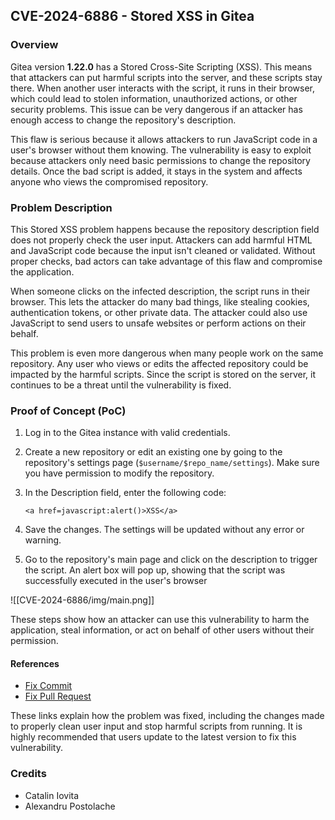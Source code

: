 ## CVE-2024-6886 - Stored XSS in Gitea

### Overview

Gitea version **1.22.0** has a Stored Cross-Site Scripting (XSS). This means that attackers can put harmful scripts into the server, and these scripts stay there. When another user interacts with the script, it runs in their browser, which could lead to stolen information, unauthorized actions, or other security problems. This issue can be very dangerous if an attacker has enough access to change the repository's description.

This flaw is serious because it allows attackers to run JavaScript code in a user's browser without them knowing. The vulnerability is easy to exploit because attackers only need basic permissions to change the repository details. Once the bad script is added, it stays in the system and affects anyone who views the compromised repository.

### Problem Description

This Stored XSS problem happens because the repository description field does not properly check the user input. Attackers can add harmful HTML and JavaScript code because the input isn't cleaned or validated. Without proper checks, bad actors can take advantage of this flaw and compromise the application.

When someone clicks on the infected description, the script runs in their browser. This lets the attacker do many bad things, like stealing cookies, authentication tokens, or other private data. The attacker could also use JavaScript to send users to unsafe websites or perform actions on their behalf.

This problem is even more dangerous when many people work on the same repository. Any user who views or edits the affected repository could be impacted by the harmful scripts. Since the script is stored on the server, it continues to be a threat until the vulnerability is fixed.

### Proof of Concept (PoC)

1. Log in to the Gitea instance with valid credentials.

2. Create a new repository or edit an existing one by going to the repository's settings page (`$username/$repo_name/settings`). Make sure you have permission to modify the repository.

3. In the Description field, enter the following code:

    ```
    <a href=javascript:alert()>XSS</a>
    ```

4. Save the changes. The settings will be updated without any error or warning.

5. Go to the repository's main page and click on the description to trigger the script. An alert box will pop up, showing that the script was successfully executed in the user's browser

![[CVE-2024-6886/img/main.png]]
    
    

These steps show how an attacker can use this vulnerability to harm the application, steal information, or act on behalf of other users without their permission.

#### References

- [Fix Commit](https://github.com/go-gitea/gitea/commit/b6280f4d21309cfae7cc07f74173354c664d5e10)
- [Fix Pull Request](https://github.com/go-gitea/gitea/pull/31200)


These links explain how the problem was fixed, including the changes made to properly clean user input and stop harmful scripts from running. It is highly recommended that users update to the latest version to fix this vulnerability.

### Credits
- Catalin Iovita
- Alexandru Postolache
